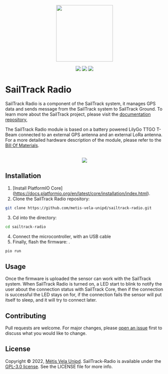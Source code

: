 <p align="center">
  <img src="https://raw.githubusercontent.com/metis-vela-unipd/sailtrack-docs/main/Assets/SailTrack%20Logo.png" width="180">
</p>

<p align="center">
  <img src="https://img.shields.io/github/license/metis-vela-unipd/sailtrack-radio" />
  <img src="https://img.shields.io/github/v/release/metis-vela-unipd/sailtrack-radio" />
  <img src="https://img.shields.io/github/workflow/status/metis-vela-unipd/sailtrack-core/Publish%20Release" />
</p>

# SailTrack Radio

SailTrack Radio is a component of the SailTrack system, it manages GPS data and sends message from the SailTrack system to SailTrack Ground. To learn more about the SailTrack project, please visit the [documentation repository](https://github.com/metis-vela-unipd/sailtrack-docs), 

The SailTrack Radio module is based on a battery powered LilyGo TTGO T-Beam connected to an external GPS antenna and an external LoRa antenna. For a more detailed hardware description of the module, please refer to the [Bill Of Materials](https://github.com/metis-vela-unipd/sailtrack-radio/blob/main/hardware/BOM.csv).

<p align="center">
  <br/>
  <img src="https://raw.githubusercontent.com/metis-vela-unipd/sailtrack-radio/main/hardware/connection-diagram.svg">
</p>

## Installation
 1. [Install PlatformIO Core] (https://docs.platformio.org/en/latest/core/installation/index.html).  
 2. Clone the SailTrack Radio repository:
```bash
git clone https://github.com/metis-vela-unipd/sailtrack-radio.git 
``` 
 3. Cd into the directory:
 ```bash
cd sailtrack-radio 
```
 4. Connect the microcontroller, with an USB cable
 5. Finally, flash the firmware: .
```bash
pio run 
```

 
 ## Usage
Once the firmware is uploaded the sensor can work with the SailTrack system. When SailTrack Radio is turned on, a LED start to blink to notify the user about the connection status with SailTrack Core, then if the connection is successful the LED stays on for, if the connection fails  the sensor will put itself to sleep, and it will try to connect later.

## Contributing

Pull requests are welcome. For major changes, please [open an issue](https://github.com/metis-vela-unipd/sailtrack-radio/issues/new) first to discuss what you would like to change.

## License

Copyright © 2022, [Métis Vela Unipd](https://github.com/metis-vela-unipd). SailTrack-Radio is available under the [GPL-3.0 license](https://www.gnu.org/licenses/gpl-3.0.en.html). See the LICENSE file for more info. 
